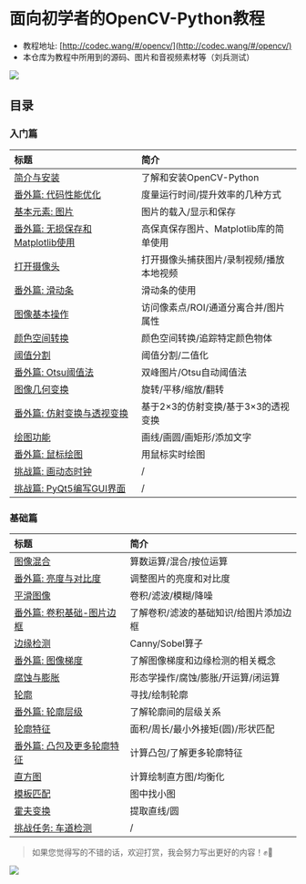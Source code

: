 # 面向初学者的OpenCV-Python教程

- 教程地址: [http://codec.wang/#/opencv/](http://codec.wang/#/opencv/)
- 本仓库为教程中所用到的源码、图片和音视频素材等（刘兵测试）

![](http://cos.codec.wang/opencv-python-tutorial-amend-new-cover.png)

## 目录

### 入门篇

| 标题 | 简介 |
| :--- | :--- |
| [简介与安装](http://codec.wang/#/opencv/start/01-introduction-and-installation) | 了解和安装OpenCV-Python |
| [番外篇: 代码性能优化](http://codec.wang/#/opencv/start/extra-01-code-optimization) | 度量运行时间/提升效率的几种方式 |
| [基本元素: 图片](http://codec.wang/#/opencv/start/02-basic-element-image) | 图片的载入/显示和保存 |
| [番外篇: 无损保存和Matplotlib使用](http://codec.wang/#/opencv/start/extra-02-high-quality-save-and-matplotlib) | 高保真保存图片、Matplotlib库的简单使用 |
| [打开摄像头](http://codec.wang/#/opencv/start/03-open-camera) | 打开摄像头捕获图片/录制视频/播放本地视频 |
| [番外篇: 滑动条](http://codec.wang/#/opencv/start/extra-03-trackbar) | 滑动条的使用 |
| [图像基本操作](http://codec.wang/#/opencv/start/04-basic-operations) | 访问像素点/ROI/通道分离合并/图片属性 |
| [颜色空间转换](http://codec.wang/#/opencv/start/05-changing-colorspaces) | 颜色空间转换/追踪特定颜色物体 |
| [阈值分割](http://codec.wang/#/opencv/start/06-image-thresholding) | 阈值分割/二值化 |
| [番外篇: Otsu阈值法](http://codec.wang/#/opencv/start/extra-04-otsu-thresholding) | 双峰图片/Otsu自动阈值法 |
| [图像几何变换](http://codec.wang/#/opencv/start/07-image-geometric-transformation) | 旋转/平移/缩放/翻转 |
| [番外篇: 仿射变换与透视变换](http://codec.wang/#/opencv/start/extra-05-warpaffine-warpperspective) | 基于2×3的仿射变换/基于3×3的透视变换 |
| [绘图功能](http://codec.wang/#/opencv/start/08-drawing-function) | 画线/画圆/画矩形/添加文字 |
| [番外篇: 鼠标绘图](http://codec.wang/#/opencv/start/extra-06-drawing-with-mouse) | 用鼠标实时绘图 |
| [挑战篇: 画动态时钟](http://codec.wang/#/opencv/start/challenge-01-draw-dynamic-clock) | / |
| [挑战篇: PyQt5编写GUI界面](http://codec.wang/#/opencv/start/challenge-02-create-gui-with-pyqt5) | / |

### 基础篇

| 标题 | 简介 |
| :--- | :--- |
| [图像混合](http://codec.wang/#/opencv/basic/09-image-blending) | 算数运算/混合/按位运算 |
| [番外篇: 亮度与对比度](http://codec.wang/#/opencv/basic/extra-07-contrast-and-brightness) | 调整图片的亮度和对比度 |
| [平滑图像](http://codec.wang/#/opencv/basic/10-smoothing-images) | 卷积/滤波/模糊/降噪 |
| [番外篇: 卷积基础-图片边框](http://codec.wang/#/opencv/basic/extra-08-padding-and-convolution) | 了解卷积/滤波的基础知识/给图片添加边框 |
| [边缘检测](http://codec.wang/#/opencv/basic/11-edge-detection) | Canny/Sobel算子 |
| [番外篇: 图像梯度](http://codec.wang/#/opencv/basic/extra-09-image-gradients) | 了解图像梯度和边缘检测的相关概念 |
| [腐蚀与膨胀](http://codec.wang/#/opencv/basic/12-erode-and-dilate) | 形态学操作/腐蚀/膨胀/开运算/闭运算 |
| [轮廓](http://codec.wang/#/opencv/basic/13-contours) | 寻找/绘制轮廓 |
| [番外篇: 轮廓层级](http://codec.wang/#/opencv/basic/extra-10-contours-hierarchy) | 了解轮廓间的层级关系 |
| [轮廓特征](http://codec.wang/#/opencv/basic/14-contour-features) | 面积/周长/最小外接矩\(圆\)/形状匹配 |
| [番外篇: 凸包及更多轮廓特征](http://codec.wang/#/opencv/basic/extra-11-convex-hull) | 计算凸包/了解更多轮廓特征 |
| [直方图](http://codec.wang/#/opencv/basic/15-histograms) | 计算绘制直方图/均衡化 |
| [模板匹配](http://codec.wang/#/opencv/basic/16-template-matching) | 图中找小图 |
| [霍夫变换](http://codec.wang/#/opencv/basic/17-hough-transform) | 提取直线/圆 |
| [挑战任务: 车道检测](http://codec.wang/#/opencv/basic/challenge-03-lane-road-detection) | / |

> 如果您觉得写的不错的话，欢迎打赏，我会努力写出更好的内容！✊🤟

![](http://cos.codec.wang/wechat_alipay_pay_pic.png)

